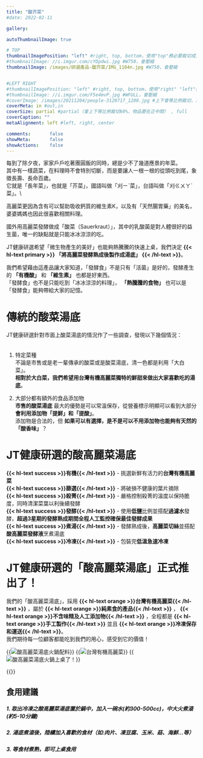```yaml
---
title: "酸芥菜"
#date: 2022-02-11

gallery: 

autoThumbnailImage: true

# TOP
thumbnailImagePosition: "left" #right, top, bottom，使用"top"務必要裁切成寬度750，這樣才會正確顯示，其他用原尺寸即可
#thumbnailImage: //i.imgur.com/cYDpdwi.jpg #W750，會壓縮
thumbnailImage: /images/研選產品-酸芥菜/IMG_1104n.jpg #W750，會壓縮


#LEFT RIGHT
#thumbnailImagePosition: "left" #right, top, bottom，使用"right" "left"務必要裁切成接近正方形，這樣才會正確顯示
#thumbnailImage: //i.imgur.com/F5e4mvP.jpg #WFULL，會壓縮
#coverImage: /images/20211204/people-3120717_1280.jpg #上下會等比例裁切，左右不變，WFULL
coverMeta: in #out,in
coverSize: partial #partial（會上下等比例裁切60%，物品要在正中間） , full
coverCaption: ""
metaAlignment: left #left, right, center

comments:       false
showMeta:       false
showActions:    false
---
```

每到了除夕夜，家家戶戶吃著團圓飯的同時，總是少不了幾道應景的年菜。\
其中有一樣蔬菜，在料理時不會特別切斷，而是要讓人一根一根的從頭吃到尾，象徵長壽、長命百歲。\
它就是「長年菜」，也就是「芥菜」，國語叫做「刈ㄧˋ菜」，台語叫做「刈ㄍㄨㄚˋ菜」。\


高麗菜更因為含有可以幫助吸收鈣質的維生素K，以及有「天然腸胃藥」的美名，婆婆媽媽也因此很喜歡相關料理。
<!--more-->

國外用高麗菜發酵做成「酸菜（Sauerkraut）」，其中的乳酸菌是對人體很好的益生菌，唯一的缺點就是只能冰冰涼涼的吃。

JT健康研選希望「微生物產生的美好」也能夠熱騰騰的快速上桌，我們決定
**{{< hl-text primary >}}
「將高麗菜發酵熟成後製作成湯底」
{{< /hl-text >}}**。

我們希望藉由這產品讓大家知道，「發酵食」不是只有「活菌」是好的，發酵產生的 **「有機酸」** 和 **「維生素」** 也都是好東西。\
「發酵食」也不是只能吃到「冰冰涼涼的料理」， **「熱騰騰的食物」** 也可以是「發酵食」能夠帶給大家的記憶。

# 傳統的酸菜湯底
JT健康研選針對市面上酸菜湯底的情況作了一些調查，發現以下幾個情況：
######
1. 特定菜種\
   不論是市售或是老一輩傳承的酸菜或是酸菜湯底，清一色都是利用「大白菜」。\
   **相對於大白菜，我們希望用台灣有機高麗菜獨特的鮮甜來做出大家喜歡吃的湯底**。
   
2. 大部分都有額外的食品添加物\
   **市售的酸菜湯底** 最大的優勢是可以常溫保存，從營養標示明顯可以看到大部分 **會利用添加物「提鮮」和「提酸」**。\
   添加物是合法的，但 **如果可以有選擇，是不是可以不用添加物也能夠有天然的「酸香味」**？
   
# JT健康研選的酸高麗菜湯底

**{{< hl-text success >}}有機{{< /hl-text >}}** - 挑選新鮮有活力的**台灣有機高麗菜**\
**{{< hl-text success >}}篩選{{< /hl-text >}}** - 將破損不健康的葉片摘除\
**{{< hl-text success >}}殺菁{{< /hl-text >}}** - 嚴格控制殺菁的溫度以保持脆度，同時清潔菜葉以利後續發酵\
**{{< hl-text success >}}發酵{{< /hl-text >}}** - 使用**低鹽**比例並搭配**過濾水**發酵，**超過3星期的發酵熟成期間全程人工監控確保最佳發酵成果**\
**{{< hl-text success >}}煮湯{{< /hl-text >}}** - 發酵熟成後，**高麗菜切絲**並搭配**酸高麗菜發酵液**烹煮湯底\
**{{< hl-text success >}}冷凍{{< /hl-text >}}** - 包裝完**低溫急速冷凍**

# JT健康研選的「酸高麗菜湯底」正式推出了！
我們的「酸高麗菜湯底」，採用
**{{< hl-text orange >}}台灣有機高麗菜{{< /hl-text >}}**
，屬於
**{{< hl-text orange >}}純素食的產品{{< /hl-text >}}**
，
**{{< hl-text orange >}}不含味精及人工添加物{{< /hl-text >}}**
，全程都是
**{{< hl-text orange >}}手工製作{{< /hl-text >}}**
並且
**{{< hl-text orange >}}冷凍保存和運送{{< /hl-text >}}**。\
我們期待每一位顧客都能吃到我們的用心，感受到它的價值！

{{<image classes="fancybox fig-33" thumbnail-width="97%" thumbnail-height="97%" src="/images/研選產品-酸高麗菜湯底/IMG_1104.jpg" title="酸高麗菜湯底火鍋配料" >}}
{{<image classes="fancybox fig-33" thumbnail-width="97%" thumbnail-height="97%" src="/images/研選產品-酸高麗菜湯底/IMG_9984.jpg" title="台灣有機高麗菜" >}}
{{<image classes="fancybox fig-33" thumbnail-width="93%" thumbnail-height="93%" src="/images/研選產品-酸高麗菜湯底/IMG_1174.jpg" title="酸高麗菜湯底火鍋上桌了！" >}}

{{<image classes="clear">}}
## 食用建議
##### 1. 取出冷凍之酸高麗菜湯底置於鍋中，加入一碗水(約300-500cc)，中大火煮滾(約5-10分鐘)
##### 2. 湯底煮滾後，陸續加入喜歡的食材（如:肉片、凍豆腐、玉米、菇、海鮮…等）
##### 3. 等食材煮熟，即可上桌食用